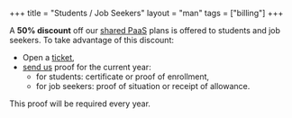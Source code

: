 +++
title = "Students / Job Seekers"
layout = "man"
tags = ["billing"]
+++

A **50% discount** off our [shared PaaS](https://www.alwaysdata.com/en/pricing/#shared) plans is offered to students and job seekers. To take advantage of this discount:

- Open a [ticket](https://admin.alwaysdata.com/support/add/),
- [send us](mailto:contact@alwaysdata.com) proof for the current year:
    - for students: certificate or proof of enrollment,
    - for job seekers: proof of situation or receipt of allowance.

This proof will be required every year.
